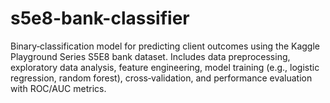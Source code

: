 # s5e8-bank-classifier
Binary‑classification model for predicting client outcomes using the Kaggle Playground Series S5E8 bank dataset. Includes data preprocessing, exploratory data analysis, feature engineering, model training (e.g., logistic regression, random forest), cross‑validation, and performance evaluation with ROC/AUC metrics.
